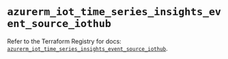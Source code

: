 # `azurerm_iot_time_series_insights_event_source_iothub`

Refer to the Terraform Registry for docs: [`azurerm_iot_time_series_insights_event_source_iothub`](https://registry.terraform.io/providers/hashicorp/azurerm/3.97.1/docs/resources/iot_time_series_insights_event_source_iothub).
